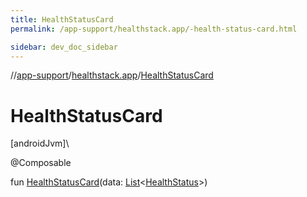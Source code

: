 ```yaml
---
title: HealthStatusCard
permalink: /app-support/healthstack.app/-health-status-card.html

sidebar: dev_doc_sidebar
---
```

//[app-support](../../index.html)/[healthstack.app](index.html)/[HealthStatusCard](-health-status-card.html)



# HealthStatusCard



[androidJvm]\




@Composable



fun [HealthStatusCard](-health-status-card.html)(data: [List](https://kotlinlang.org/api/latest/jvm/stdlib/kotlin.collections/-list/index.html)&lt;[HealthStatus](../healthstack.app.status/-health-status/index.html)&gt;)




